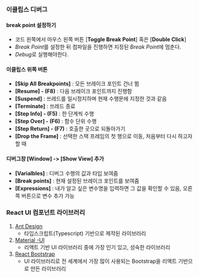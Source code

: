 ### 이클립스 디버그

#### break point 설정하기

* 코드 왼쪽에서 마우스 왼쪽 버튼 [**Toggle Break Point**] 혹은 [**Double Click**]
* *Break Point*를 설정한 뒤 컴파일을 진행하면 지정된 *Break Point*에 멈춘다.
* *Debug*로 실행해야한다.

#### 이클립스 위쪽 버튼

* **[Skip All Breakpoints]** : 모든 브레이크 포인트 건너 뜀
* **[Resume] - (F8)** : 다음 브레이크 포인트까지 진행함
* **[Suspend]** : 쓰레드를 일시정지하며 현재 수행문에 지정한 것과 같음
* **[Terminate]** : 쓰레드 종료
* **[Step Info] - (F5)** : 한 단계씩 수행
* **[Step Over] - (F6)** : 함수 단위 수행
* **[Step Return] - (F7)** : 호출한 곳으로 되돌아가기
* **[Drop the Frame]** : 선택한 스택 프레임의 첫 행으로 이동, 처음부터 다시 하고자 할 때

#### 디버그창 [Window] -> [Show View] 추가

* **[Varialbles]** : 디버그 수행의 값과 타입 보여줌
* **[Break points]** : 현재 설정된 브레이크 포인트를 보여줌
* **[Expressions]** : 내가 알고 싶은 변수명을 입력하면 그 값을 확인할 수 있음, 오른쪽 버튼으로 변수 추가 가능





### React UI 컴포넌트 라이브러리

1. [Ant Design](https://ant.design/)
   * 타입스크립트(Typescript) 기반으로 제작된 라이브러리
2. [Material -UI](https://material-ui.com/)
   * 리액트 기반 UI 라이브러리 중에 가장 인기 있고, 성숙한 라이브러리
3. [React Bootstrap](https://react-bootstrap.github.io/)
   * UI 라이브러리로 전 세계에서 가장 많이 사용되는 Bootstrap을 리액트 기반으로 만든 라이브러리